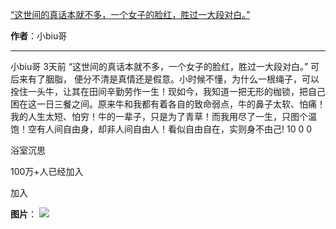 

[“这世间的真话本就不多，一个女子的脸红，胜过一大段对白。”](https://m.okjike.com/originalPosts/67f66e3c69f0086defb21206?s=ewoidSI6ICI1N2Y0ZGFjYWI2YzFlNTEzMDBiMDQyNmQiCn0=)

**作者**：小biu哥

---

小biu哥
3天前
“这世间的真话本就不多，一个女子的脸红，胜过一大段对白。” 可后来有了胭脂， 便分不清是真情还是假意。小时候不懂，为什么一根绳子，可以拴住一头牛，让其在田间辛勤劳作一生！现如今，我知道一把无形的枷锁，把自己困在这一日三餐之间。原来牛和我都有着各自的致命弱点，牛的鼻子太软、怕痛！我的人生太短、怕穷！牛的一辈子，只是为了青草！而我用尽了一生，只图个温饱！空有人间自由身，却非人间自由人！看似自由自在，实则身不由己!
10
0
0

浴室沉思

100万+人已经加入

加入

**图片**：
![](https://cdnv2.ruguoapp.com/FkHq3G_FfZDxZW86ggTczaxkFMkMv3.jpg?imageMogr2/auto-orient/thumbnail/1500x2000%3E/interlace/1)